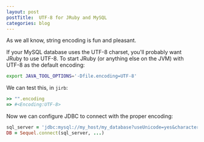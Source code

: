 ```yaml
---
layout: post
postTitle:  UTF-8 for JRuby and MySQL
categories: blog
---
```


As we all know, string encoding is fun and pleasant.

If your MySQL database uses the UTF-8 charset, you'll probably want JRuby to use
UTF-8. To start JRuby (or anything else on the JVM) with UTF-8 as the default
encoding:


```bash
export JAVA_TOOL_OPTIONS='-Dfile.encoding=UTF-8'
```

We can test this, in `jirb`:

```ruby
>> "".encoding
=> #<Encoding:UTF-8>
```

Now we can configure JDBC to connect with the proper encoding:

```ruby
sql_server = 'jdbc:mysql://my_host/my_database?useUnicode=yes&characterEncoding=UTF-8'
DB = Sequel.connect(sql_server, ...)
```

